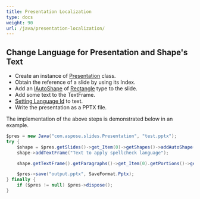 ```yaml
---
title: Presentation Localization
type: docs
weight: 90
url: /java/presentation-localization/
---
```


## **Change Language for Presentation and Shape's Text**
- Create an instance of [Presentation](https://apireference.aspose.com/slides/java/com.aspose.slides/Presentation) class.
- Obtain the reference of a slide by using its Index.
- Add an [IAutoShape](https://apireference.aspose.com/slides/java/com.aspose.slides/IAutoShape) of [Rectangle](https://apireference.aspose.com/slides/java/com.aspose.slides/ShapeType#Rectangle) type to the slide.
- Add some text to the TextFrame.
- [Setting Language Id](https://apireference.aspose.com/slides/java/com.aspose.slides/IBasePortionFormat#setLanguageId-java.lang.String-) to text.
- Write the presentation as a PPTX file.

The implementation of the above steps is demonstrated below in an example.

```java
$pres = new Java("com.aspose.slides.Presentation", "test.pptx");
try {
    $shape = $pres.getSlides()->get_Item(0)->getShapes()->addAutoShape(Java("com.aspose.slides.ShapeType")->Rectangle, 50, 50, 200, 50);
    shape->addTextFrame("Text to apply spellcheck language");

    shape.getTextFrame().getParagraphs()->get_Item(0).getPortions()->get_Item(0).getPortionFormat().setLanguageId("en-EN");

    $pres->save("output.pptx", SaveFormat.Pptx);
} finally {
    if ($pres != null) $pres->dispose();
}
```

